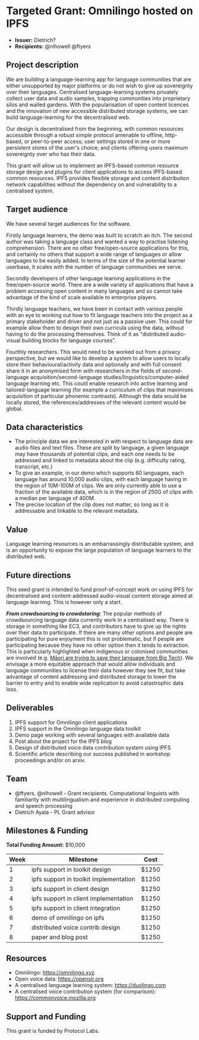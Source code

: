 # Targeted Grant: Omnilingo hosted on IPFS

* **Issuer:** Dietrich?
* **Recipients:** @nlhowell @ftyers

## Project description

We are building a language-learning app for language communities
that are either unsupported by major platforms or do not wish
to give up sovereignty over their languages. Centralised language-learning
systems privately collect user data and audio samples, trapping communities
into proprietary silos and walled gardens. With the popularisation of open
content licences and the innovation of new accessible distributed storage
systems, we can build language-learning for the decentralised web.

Our design is decentralised from the beginning, with common resources
accessible through a robust simple protocol amenable to offline, http-based, or
peer-to-peer access; user settings stored in one or more persistent stores of
the user's choice; and clients offering users maximum sovereignty over who has
their data.

This grant will allow us to implement an IPFS-based common resource storage
design and plugins for client applications to access IPFS-based common
resources. IPFS provides flexible storage and content distribution network
capabilities without the dependency on and vulnerability to a centralised
system.

## Target audience

We have several target audiences for the software.

Firstly language learners, the demo was built to scratch an itch. The second author
was taking a language class and wanted a way to practise listening comprehension. There
are no other free/open-source applications for this, and certainly no others that support
a wide range of languages or allow languages to be easily added. In terms of the size of 
the potential learner userbase, it scales with the number of language communities we serve. 

Secondly developers of other language learning applications in the free/open-source world.
There are a wide variety of applications that have a problem accessing open content in 
many languages and so cannot take advantage of the kind of scale available to enterprise
players. 

Thirdly language teachers, we have been in contact with various people with an eye to 
working out how to fit language teachers into the project as a primary stakeholder and driver
and not just as a passive user. This could for example allow them to design their own 
curricula using the data, without having to do the processing themselves. Think of it as
"distributed audio-visual building blocks for language courses".

Fourthly researchers. This would need to be worked out from a privacy perspective, but we 
would like to develop a system to allow users to locally store their behavioural/activity data and 
optionally and with full consent share it in an anonymised form with researchers in the fields
of second-language acquisition/second-language studies/linguistics/computer-aided language learning
etc. This could enable research into active learning and tailored-language learning (for example
a curriculum of clips that maximises acquisition of particular phonemic contrasts). Although
the data would be locally stored, the references/addresses of the relevant content would be 
global.

## Data characteristics

* The principle data we are interested in with respect to language data are audio 
  files and text files. These are split by language, a given language may have thousands
  of potential clips, and each one needs to be addressed and linked to metadata about 
  the clip (e.g. difficulty rating, transcript, etc.)
* To give an example, in our demo which supports 60 languages, each language has around
  10,000 audio clips, with each language having in the region of 10M-100M of clips. We are only
  currently able to use a fraction of the available data, which is in the region of 250G
  of clips with a median per language of 400M.
* The precise location of the clip does not matter, so long as it is addressable and linkable
  to the relevant metadata.

## Value

Language learning resources is an embarrassingly distributable system, and is an
opportunity to expose the large population of language learners to the
distributed web. 

## Future directions

This seed grant is intended to fund proof-of-concept work on using IPFS for decentralised
and content-addressed audio-visual content storage aimed at language learning. This is however
only a start. 

***From crowdsourcing to crowdstoring***: The popular methods of crowdsourcing language data
currently work in a centralised way. There is storage in something like EC3, and contributors
have to give up the rights over their data to participate. If there are many other options 
and people are participating for pure enjoyment this is not problematic, but if people are 
participating because they have no other option then it tends to extraction. This is particularly
highlighted when indigenous or colonised communities are involved (e.g. [Māori are trying to save 
their language from Big Tech](https://www.wired.co.uk/article/maori-language-tech)). We envisage
a more equitable approach that would allow individuals and language communities to license their data
however they see fit, but take advantage of content addressing and distributed storage to lower
the barrier to entry and to enable wide replication to avoid catastrophic data loss.

<!-- MORE HERE -->

## Deliverables

1. IPFS support for Omnilingo client applications
1. IPFS support in the Omnilingo language data toolkit
1. Demo page working with several languages with available data
1. Post about the project for the IPFS blog
1. Design of distributed voice data contribution system using IPFS
1. Scientific article describing our success published in workshop proceedings and/or on arxiv.

## Team

* @ftyers, @nlhowell - Grant recipients. Computational linguists with
  familiarity with multilingualism and experience in distributed computing and
  speech processing
* Dietrich Ayala - PL Grant advisor

## Milestones & Funding

**Total Funding Amount:** $10,000

Week | Milestone | Cost
---- | --------- | ----
   1 |  ipfs support in toolkit  design         | $1250
   2 |  ipfs support in toolkit  implementation | $1250
   3 |  ipfs support in client   design         | $1250
   4 |  ipfs support in client   implementation | $1250
   5 |  ipfs support in client   integration    | $1250
   6 |  demo of omnilingo on ipfs               | $1250
   7 |  distributed voice contrib design        | $1250
   8 |  paper and blog post                     | $1250

## Resources

* Omnilingo: https://omnilingo.xyz
* Open voice data: https://openslr.org
* A centralised language learning system: https://duolingo.com
* A centralised voice contribution system (for comparison):
  https://commonvoice.mozilla.org

## Support and Funding

This grant is funded by Protocol Labs.
